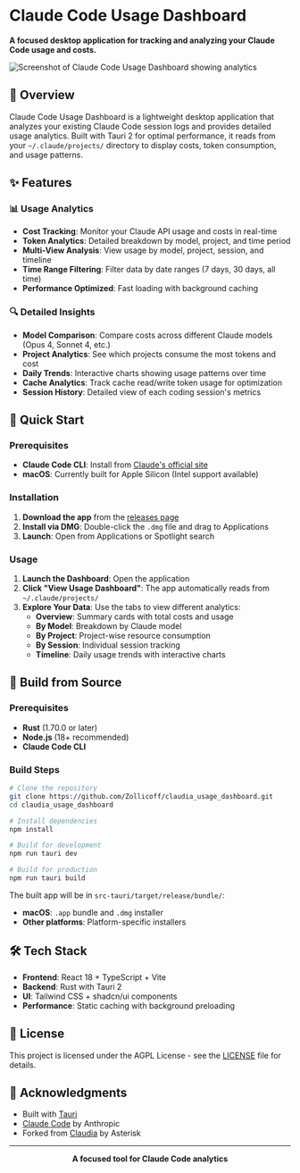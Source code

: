 # Claude Code Usage Dashboard

**A focused desktop application for tracking and analyzing your Claude Code usage and costs.**

![Screenshot of Claude Code Usage Dashboard showing analytics](https://github.com/user-attachments/assets/a028de9e-d881-44d8-bae5-7326ab3558b9)

## 🌟 Overview

Claude Code Usage Dashboard is a lightweight desktop application that analyzes your existing Claude Code session logs and provides detailed usage analytics. Built with Tauri 2 for optimal performance, it reads from your `~/.claude/projects/` directory to display costs, token consumption, and usage patterns.

## ✨ Features

### 📊 **Usage Analytics**
- **Cost Tracking**: Monitor your Claude API usage and costs in real-time
- **Token Analytics**: Detailed breakdown by model, project, and time period  
- **Multi-View Analysis**: View usage by model, project, session, and timeline
- **Time Range Filtering**: Filter data by date ranges (7 days, 30 days, all time)
- **Performance Optimized**: Fast loading with background caching

### 🔍 **Detailed Insights**
- **Model Comparison**: Compare costs across different Claude models (Opus 4, Sonnet 4, etc.)
- **Project Analytics**: See which projects consume the most tokens and cost
- **Daily Trends**: Interactive charts showing usage patterns over time
- **Cache Analytics**: Track cache read/write token usage for optimization
- **Session History**: Detailed view of each coding session's metrics

## 🚀 Quick Start

### Prerequisites
- **Claude Code CLI**: Install from [Claude's official site](https://claude.ai/code)
- **macOS**: Currently built for Apple Silicon (Intel support available)

### Installation

1. **Download the app** from the [releases page](../../releases)
2. **Install via DMG**: Double-click the `.dmg` file and drag to Applications
3. **Launch**: Open from Applications or Spotlight search

### Usage

1. **Launch the Dashboard**: Open the application
2. **Click "View Usage Dashboard"**: The app automatically reads from `~/.claude/projects/`
3. **Explore Your Data**: Use the tabs to view different analytics:
   - **Overview**: Summary cards with total costs and usage
   - **By Model**: Breakdown by Claude model
   - **By Project**: Project-wise resource consumption
   - **By Session**: Individual session tracking
   - **Timeline**: Daily usage trends with interactive charts

## 🔨 Build from Source

### Prerequisites
- **Rust** (1.70.0 or later)
- **Node.js** (18+ recommended)  
- **Claude Code CLI**

### Build Steps

```bash
# Clone the repository
git clone https://github.com/Zollicoff/claudia_usage_dashboard.git
cd claudia_usage_dashboard

# Install dependencies
npm install

# Build for development
npm run tauri dev

# Build for production
npm run tauri build
```

The built app will be in `src-tauri/target/release/bundle/`:
- **macOS**: `.app` bundle and `.dmg` installer
- **Other platforms**: Platform-specific installers

## 🛠️ Tech Stack

- **Frontend**: React 18 + TypeScript + Vite
- **Backend**: Rust with Tauri 2
- **UI**: Tailwind CSS + shadcn/ui components
- **Performance**: Static caching with background preloading

## 📄 License

This project is licensed under the AGPL License - see the [LICENSE](LICENSE) file for details.

## 🙏 Acknowledgments

- Built with [Tauri](https://tauri.app/)
- [Claude Code](https://claude.ai/code) by Anthropic
- Forked from [Claudia](https://github.com/getAsterisk/claudia) by Asterisk

---

<div align="center">
  <p><strong>A focused tool for Claude Code analytics</strong></p>
</div>